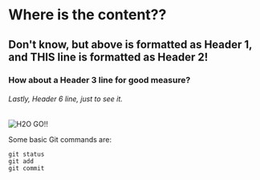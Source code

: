 # Where is the content??
## Don't know, but above is formatted as Header 1, and THIS line is formatted as Header 2!
### How about a Header 3 line for good measure?
###### Lastly, Header 6 line, just to see it.
![H2O GO!!](https://github.com/madball2019/markdown-training/blob/main/IMG_1708.HEIC)

Some basic Git commands are:
```
git status
git add
git commit
```
